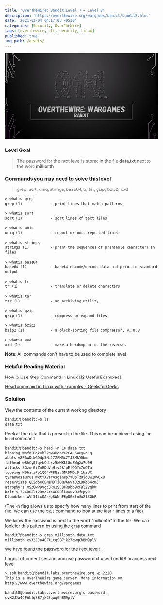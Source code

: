 ```yaml
---
title: 'OverTheWire: Bandit Level 7 → Level 8'
description: 'https://overthewire.org/wargames/bandit/bandit8.html'
date: '2021-03-04 04:17:03 +0530'
categories: [Security, OverTheWire]
tags: [overthewire, ctf, security, linux]
published: true
img_path: /assets/
---
```


![OverTheWire Banner](images/overthewire-banner.png)

### Level Goal

> The password for the next level is stored in the file **data.txt** next to the word **millionth**

### Commands you may need to solve this level

> grep, sort, uniq, strings, base64, tr, tar, gzip, bzip2, xxd

```
> whatis grep  
grep (1)             - print lines that match patterns

> whatis sort  
sort (1)             - sort lines of text files

> whatis uniq  
uniq (1)             - report or omit repeated lines

> whatis strings  
strings (1)          - print the sequences of printable characters in files

> whatis base64  
base64 (1)           - base64 encode/decode data and print to standard output

> whatis tr  
tr (1)               - translate or delete characters

> whatis tar  
tar (1)              - an archiving utility

> whatis gzip  
gzip (1)             - compress or expand files

> whatis bzip2  
bzip2 (1)            - a block-sorting file compressor, v1.0.8

> whatis xxd  
xxd (1)              - make a hexdump or do the reverse.
```

**Note:** All commands don't have to be used to complete level

### Helpful Reading Material

[How to Use Grep Command in Linux [12 Useful Examples]](https://www.tecmint.com/12-practical-examples-of-linux-grep-command/)

[Head command in Linux with examples - GeeksforGeeks](https://www.geeksforgeeks.org/head-command-linux-examples/)

### Solution

View the contents of the current working directory

```
bandit7@bandit:~$ ls  
data.txt
```

Peek at the data that is present in the file. This can be achieved using the `head` command

```
bandit7@bandit:~$ head -n 10 data.txt   
binning WnfnFPqkuhl2nwHBohzn2C4L5W0gwcLq  
abuts v8PAwDdkGDdp5NsJ7ZFM5A7TJ5MkYDbm  
fathead wBhCy0fqvbQdexz5kMKBtGoSWgXw7s0H  
attacks 3GzwnGiZnBDdVuHivJk1pEfOOYu7uOTa  
lopping H9hzviFp1QO4WF8EzcQNl5MDz5r1bzUC  
tyrannosaurus WxtYXVar4sgInHp7YUpTzOjdUw1Ww0x8  
reservists QDidoX6BN1MDTi0QwA6Vt82L9Rb64cm3  
atrophy's mSpCwP9VgcGRn1SCD8R9bb9cPBl2yqkW  
bolt's 726RB3lt2RmeCtbWEQ8lhUAxVBJfepy0  
Klondikes wVh3ILxQAsKg8WNnFHp8GxtnSu213GbR
```

(The -n flag allows us to specify how many lines to print from start of the file. We can use the `tail` command to look at the last n lines of a file)

We know the password is next to the word "millionth" in the file. We can look for this pattern by using the `grep` command

```
bandit7@bandit:~$ grep millionth data.txt   
millionth cvX2JJa4CFALtqS87jk27qwqGhBM9plV
```

We have found the password for the next level !!

Logout of current session and use password of user bandit8 to access next level

```
> ssh bandit8@bandit.labs.overthewire.org -p 2220  
This is a OverTheWire game server. More information on http://www.overthewire.org/wargames

bandit8@bandit.labs.overthewire.org's password: cvX2JJa4CFALtqS87jk27qwqGhBM9plV
```